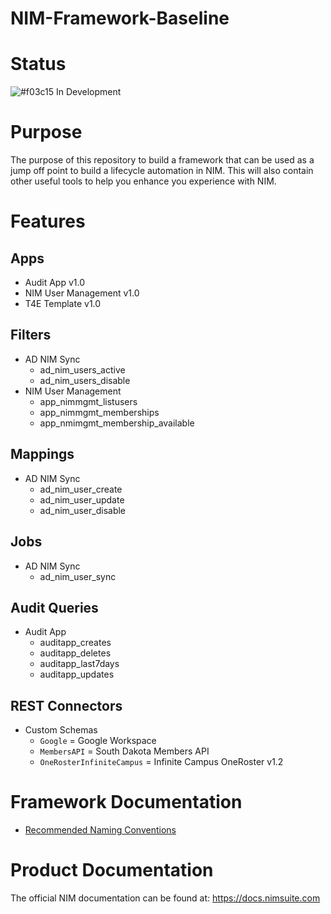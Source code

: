 # NIM-Framework-Baseline

# Status 
![#f03c15](https://placehold.co/15x15/f03c15/f03c15.png) In Development

# Purpose
The purpose of this repository to build a framework that can be used as a jump off point to build a lifecycle automation in NIM. This will also contain other useful tools to help you enhance you experience with NIM.

# Features 

## Apps
- Audit App v1.0
- NIM User Management v1.0
- T4E Template v1.0

## Filters
- AD NIM Sync
    - ad_nim_users_active
    - ad_nim_users_disable
- NIM User Management
   - app_nimmgmt_listusers
   - app_nimmgmt_memberships
   - app_nmimgmt_membership_available

## Mappings
- AD NIM Sync
    - ad_nim_user_create
    - ad_nim_user_update
    - ad_nim_user_disable

## Jobs
- AD NIM Sync
    - ad_nim_user_sync

## Audit Queries
- Audit App
    - auditapp_creates
    - auditapp_deletes
    - auditapp_last7days
    - auditapp_updates
    
    
## REST Connectors
- Custom Schemas
    - ```Google``` = Google Workspace
    - ```MembersAPI``` = South Dakota Members API
    - ```OneRosterInfiniteCampus``` = Infinite Campus OneRoster v1.2


# Framework Documentation
- [Recommended Naming Conventions](Tools4ever/docs/NamingConventions.MD)

# Product Documentation
The official NIM documentation can be found at: https://docs.nimsuite.com
